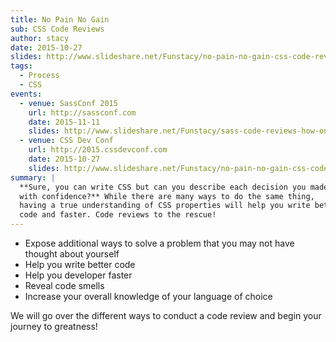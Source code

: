 ```yaml
---
title: No Pain No Gain
sub: CSS Code Reviews
author: stacy
date: 2015-10-27
slides: http://www.slideshare.net/Funstacy/no-pain-no-gain-css-code-reviews-ftw
tags:
  - Process
  - CSS
events:
  - venue: SassConf 2015
    url: http://sassconf.com
    date: 2015-11-11
    slides: http://www.slideshare.net/Funstacy/sass-code-reviews-how-one-code-review-changed-my-life-sassconf2015
  - venue: CSS Dev Conf
    url: http://2015.cssdevconf.com
    date: 2015-10-27
    slides: http://www.slideshare.net/Funstacy/no-pain-no-gain-css-code-reviews-ftw
summary: |
  **Sure, you can write CSS but can you describe each decision you made
  with confidence?** While there are many ways to do the same thing,
  having a true understanding of CSS properties will help you write better
  code and faster. Code reviews to the rescue!
---
```


-   Expose additional ways to solve a problem that you may not have
    thought about yourself
-   Help you write better code
-   Help you developer faster
-   Reveal code smells
-   Increase your overall knowledge of your language of choice

We will go over the different ways to conduct a code review and begin
your journey to greatness!
